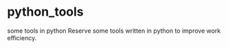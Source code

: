 # python_tools
some tools in python
Reserve some tools written in python to improve work efficiency.
